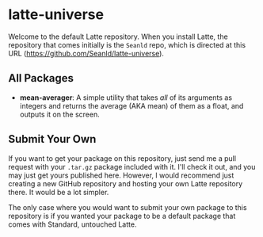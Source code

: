 # latte-universe

Welcome to the default Latte repository. When you install Latte, the repository that comes initially is the `Seanld` repo, which is directed at this URL (https://github.com/Seanld/latte-universe).

## All Packages

* **mean-averager**: A simple utility that takes _all_ of its arguments as integers and returns the average (AKA mean) of them as a float, and outputs it on the screen.

## Submit Your Own

If you want to get your package on this repository, just send me a pull request with your `.tar.gz` package included with it. I'll check it out, and you may just get yours published here. However, I would recommend just creating a new GitHub repository and hosting your own Latte repository there. It would be a lot simpler.

The only case where you would want to submit your own package to this repository is if you wanted your package to be a default package that comes with Standard, untouched Latte.
